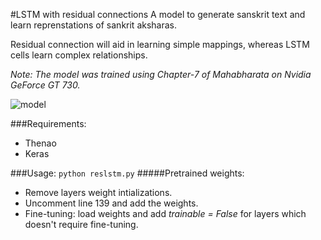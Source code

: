 #LSTM with residual connections
A model to generate sanskrit text and learn reprenstations of sankrit aksharas. 

Residual connection will aid in learning simple mappings, whereas LSTM cells learn complex relationships.

*Note: The model was trained using Chapter-7 of Mahabharata on Nvidia GeForce GT 730.*

<img src="sanskrit-reslstm/reslstm.png" align="center" alt="model">

###Requirements:
* Thenao
* Keras

###Usage:
`python reslstm.py`
#####Pretrained weights:
* Remove layers weight intializations.
* Uncomment line 139 and add the weights.
* Fine-tuning: load weights and add *trainable = False* for layers which doesn't require fine-tuning.


